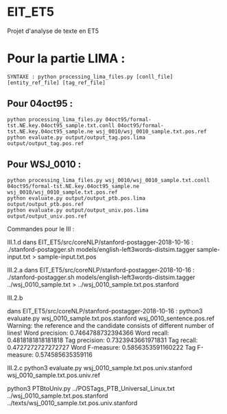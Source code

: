 # EIT_ET5
Projet d'analyse de texte en ET5


# Pour la partie LIMA :

    SYNTAXE : python processing_lima_files.py [conll_file] [entity_ref_file] [tag_ref_file]
    
## Pour 04oct95 :
 	python processing_lima_files.py 04oct95/formal-tst.NE.key.04oct95_sample.txt.conll 04oct95/formal-tst.NE.key.04oct95_sample.ne wsj_0010/wsj_0010_sample.txt.pos.ref
 	python evaluate.py output/output_tag.pos.lima output/output_tag.pos.ref

## Pour WSJ_0010 :
    python processing_lima_files.py wsj_0010/wsj_0010_sample.txt.conll 04oct95/formal-tst.NE.key.04oct95_sample.ne wsj_0010/wsj_0010_sample.txt.pos.ref
    python evaluate.py output/output_ptb.pos.lima output/output_ptb.pos.ref
    python evaluate.py output/output_univ.pos.lima output/output_univ.pos.ref
	
	
Commandes pour le III :

III.1.d
dans EIT_ET5/src/coreNLP/stanford-postagger-2018-10-16 :
./stanford-postagger.sh models/english-left3words-distsim.tagger sample-input.txt > sample-input.txt.pos

III.2.a
dans EIT_ET5/src/coreNLP/stanford-postagger-2018-10-16 :
./stanford-postagger.sh models/english-left3words-distsim.tagger ../wsj_0010_sample.txt > ../wsj_0010_sample.txt.pos.stanford

III.2.b

dans EIT_ET5/src/coreNLP/stanford-postagger-2018-10-16 :
python3 evaluate.py wsj_0010_sample.txt.pos.stanford wsj_0010_sentence.pos.ref
Warning: the reference and the candidate consists of different number of lines!
Word precision: 0.7464788732394366
Word recall: 0.4818181818181818
Tag precision: 0.7323943661971831
Tag recall: 0.4727272727272727
Word F-measure: 0.5856353591160222
Tag F-measure: 0.574585635359116

III.2.c
python3 evaluate.py wsj_0010_sample.txt.pos.univ.stanford wsj_0010_sample.txt.pos.univ.ref



python3 PTBtoUniv.py ../POSTags_PTB_Universal_Linux.txt ../wsj_0010_sample.txt.pos.stanford ../texts/wsj_0010_sample.txt.pos.univ.stanford

